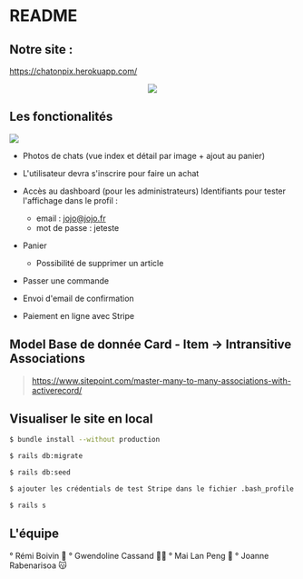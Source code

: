 # README

## Notre site :
https://chatonpix.herokuapp.com/

<p style="text-align:center;"><img src = "https://i.imgur.com/3wld7Pp.gif" style = "center" ></img>

## Les fonctionalités

<img src = "https://image.ibb.co/kQjPYU/Capture_d_e_cran_2018_08_27_a_14_23_07.png"></img>
- Photos de chats 
(vue index et détail par image + ajout au panier)

- L'utilisateur devra s'inscrire pour faire un achat
  
- Accès au dashboard (pour les administrateurs)
  Identifiants pour tester l'affichage dans le profil :
  
    - email : jojo@jojo.fr
    - mot de passe : jeteste

- Panier 
   - Possibilité de supprimer un article

- Passer une commande
  
- Envoi d'email de confirmation

- Paiement en ligne avec Stripe

## Model Base de donnée Card - Item -> Intransitive Associations
> https://www.sitepoint.com/master-many-to-many-associations-with-activerecord/

## Visualiser le site en local
```sh
$ bundle install --without production
```
```sh
$ rails db:migrate
```
```sh
$ rails db:seed
```
```sh
$ ajouter les crédentials de test Stripe dans le fichier .bash_profile (https://stripe.com/docs/checkout/rails)
```
```sh
$ rails s
```

## L'équipe

° Rémi Boivin 🤖
° Gwendoline Cassand 👩‍💻
° Mai Lan Peng 👻
° Joanne Rabenarisoa 😽

